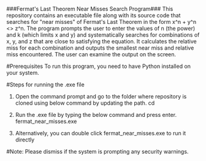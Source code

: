 ###Fermat's Last Theorem Near Misses Search Program###
This repository contains an executable file along with its source code that searches for "near misses" of Fermat's Last Theorem in the form 
x^n + y^n <> z^n. The program prompts the user to enter the values of n (the power) and k (which limits x and y) and systematically searches for combinations of x, y, and z that are close to satisfying the equation. It calculates the relative miss for each combination and outputs the smallest near miss and relative miss encountered. The user can examine the output on the screen.

#Prerequisites
To run this program, you need to have Python installed on your system.

#Steps for running the .exe file
1. Open the command prompt and go to the folder where repository is cloned using below command by updating the path.
cd <absolute path till folder fermat_near_misses>

2. Run the .exe file by typing the below command and press enter.
fermat_near_misses.exe

3. Alternatively, you can double click fermat_near_misses.exe to run it directly

#Note: Please dismiss if the system is prompting any security warnings.
